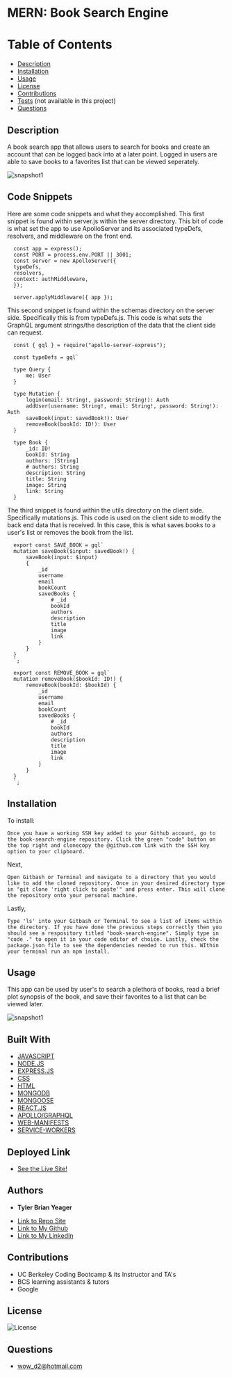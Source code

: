 # MERN: Book Search Engine
# Table of Contents
  * [Description](#description)
  * [Installation](#installation)
  * [Usage](#usage)
  * [License](#license)
  * [Contributions](#contributions)
  * [Tests](#tests) (not available in this project)
  * [Questions](#questions)
  
  ## Description  
  A book search app that allows users to search for books and create an account that can be logged back into at a later point. Logged in users are able to save books to a favorites list that can be viewed seperately. 

![snapshot1](https://raw.githubusercontent.com/TylerBYeager/book-search-engine/main/images/snapshot1.png)
  ## Code Snippets
  Here are some code snippets and what they accomplished. This first snippet is found within server.js within the server directory. This bit of code is what set the app to use ApolloServer and its associated typeDefs, resolvers, and middleware on the front end. 
  ```
    const app = express();
    const PORT = process.env.PORT || 3001;
    const server = new ApolloServer({
    typeDefs,
    resolvers,
    context: authMiddleware,
    });

    server.applyMiddleware({ app });
  ```

  This second snippet is found within the schemas directory on the server side. Specifically this is from typeDefs.js. This code is what sets the GraphQL argument strings/the description of the data that the client side can request. 
  ```
    const { gql } = require("apollo-server-express");

    const typeDefs = gql`

    type Query {
        me: User  
    }

    type Mutation {
        login(email: String!, password: String!): Auth
        addUser(username: String!, email: String!, password: String!): Auth
        saveBook(input: savedBook!): User
        removeBook(bookId: ID!): User
    }

    type Book {
        _id: ID!
        bookId: String
        authors: [String]
        # authors: String
        description: String
        title: String
        image: String
        link: String
    }
  ```

  The third snippet is found within the utils directory on the client side. Specifically mutations.js. This code is used on the client side to modify the back end data that is received. In this case, this is what saves books to a user's list or removes the book from the list. 
  ```
    export const SAVE_BOOK = gql`
    mutation saveBook($input: savedBook!) {
        saveBook(input: $input)
        {
            _id
            username
            email
            bookCount
            savedBooks {
                # _id
                bookId
                authors
                description
                title
                image
                link
            }
        }
    }
    `;

    export const REMOVE_BOOK = gql`
    mutation removeBook($bookId: ID!) {
        removeBook(bookId: $bookId) {
            _id
            username
            email
            bookCount
            savedBooks {
                # _id
                bookId
                authors
                description
                title
                image
                link
            }
        }
    }
    `;
  ```

  ## Installation
  To install:
  ```
  Once you have a working SSH key added to your Github account, go to the book-search-engine repository. Click the green "code" button on the top right and clonecopy the @github.com link with the SSH key option to your clipboard. 
  ```

  Next, 
  ```
  Open Gitbash or Terminal and navigate to a directory that you would like to add the cloned repository. Once in your desired directory type in "git clone 'right click to paste'" and press enter. This will clone the repository onto your personal machine.
  ```

  Lastly, 
  ```
  Type 'ls' into your Gitbash or Terminal to see a list of items within the directory. If you have done the previous steps correctly then you should see a respository titled "book-search-engine". Simply type in "code ." to open it in your code editor of choice. Lastly, check the package.json file to see the dependencies needed to run this. WIthin your terminal run an npm install.
  ```

  ## Usage
  This app can be used by user's to search a plethora of books, read a brief plot synopsis of the book, and save their favorites to a list that can be viewed later. 
  
  ![snapshot1](https://raw.githubusercontent.com/TylerBYeager/book-search-engine/main/images/snapshot2.png)
  
  ## Built With
  * [JAVASCRIPT](https://developer.mozilla.org/en-US/docs/Web/JavaScript)
  * [NODE.JS](https://nodejs.org/en/)
  * [EXPRESS.JS](https://expressjs.com/)
  * [CSS](https://www.w3schools.com/css/)
  * [HTML](https://www.w3schools.com/html/)
  * [MONGODB](https://www.mongodb.com/)
  * [MONGOOSE](https://mongoosejs.com/) 
  * [REACT.JS](https://reactjs.org/)
  * [APOLLO/GRAPHQL](https://www.apollographql.com/docs/apollo-server/integrations/middleware/)
  * [WEB-MANIFESTS](https://developer.mozilla.org/en-US/docs/Web/Manifest)
  * [SERVICE-WORKERS](https://developers.google.com/web/fundamentals/primers/service-workers)

  ## Deployed Link
* [See the Live Site!](https://book-search-engine1024.herokuapp.com/) 

## Authors

* **Tyler Brian Yeager**

- [Link to Repo Site](https://github.com/TylerBYeager/book-search-engine)
- [Link to My Github](https://github.com/TylerBYeager)
- [Link to My LinkedIn](https://www.linkedin.com/in/tyler-yeager-611926213/)

## Contributions

- UC Berkeley Coding Bootcamp & its Instructor and TA's
- BCS learning assistants & tutors
- Google 

## License
![License](https://img.shields.io/badge/License-MIT-green.svg)

## Questions
- wow_d2@hotmail.com 

